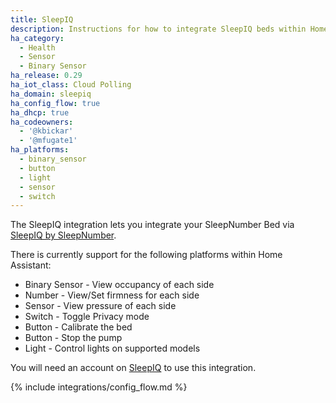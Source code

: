 ```yaml
---
title: SleepIQ
description: Instructions for how to integrate SleepIQ beds within Home Assistant.
ha_category:
  - Health
  - Sensor
  - Binary Sensor
ha_release: 0.29
ha_iot_class: Cloud Polling
ha_domain: sleepiq
ha_config_flow: true
ha_dhcp: true
ha_codeowners:
  - '@kbickar'
  - '@mfugate1'
ha_platforms:
  - binary_sensor
  - button
  - light
  - sensor
  - switch
---
```


The SleepIQ integration lets you integrate your SleepNumber Bed via [SleepIQ by SleepNumber](https://www.sleepnumber.com/sleepiq-sleep-tracker).

There is currently support for the following platforms within Home Assistant:

- Binary Sensor - View occupancy of each side
- Number - View/Set firmness for each side
- Sensor - View pressure of each side
- Switch - Toggle Privacy mode
- Button - Calibrate the bed
- Button - Stop the pump
- Light - Control lights on supported models

You will need an account on [SleepIQ](https://sleepiq.sleepnumber.com/) to use this integration.

{% include integrations/config_flow.md %}
